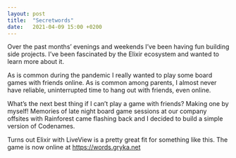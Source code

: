 ```yaml
---
layout: post
title:  "Secretwords"
date:   2021-04-09 15:00 +0200
---
```


Over the past months’ evenings and weekends I’ve been having fun building side projects. I’ve been fascinated by the Elixir ecosystem and wanted to learn more about it.

As is common during the pandemic I really wanted to play some board games with friends online. As is common among parents, I almost never have reliable, uninterrupted time to hang out with friends, even online.

What’s the next best thing if I can’t play a game with friends? Making one by myself! Memories of late night board game sessions at our company offsites with Rainforest came flashing back and I decided to build a simple version of Codenames.

Turns out Elixir with LiveView is a pretty great fit for something like this. The game is now online at https://words.gryka.net
